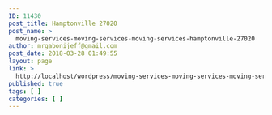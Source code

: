 ```yaml
---
ID: 11430
post_title: Hamptonville 27020
post_name: >
  moving-services-moving-services-moving-services-hamptonville-27020
author: mrgabonijeff@gmail.com
post_date: 2018-03-28 01:49:55
layout: page
link: >
  http://localhost/wordpress/moving-services-moving-services-moving-services-hamptonville-27020/
published: true
tags: [ ]
categories: [ ]
---
```

